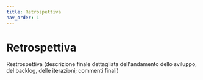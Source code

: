 ```yaml
---
title: Retrospettiva
nav_order: 1
---
```

# Retrospettiva
Restrospettiva (descrizione finale dettagliata dell'andamento dello sviluppo, del backlog, delle iterazioni; commenti finali)